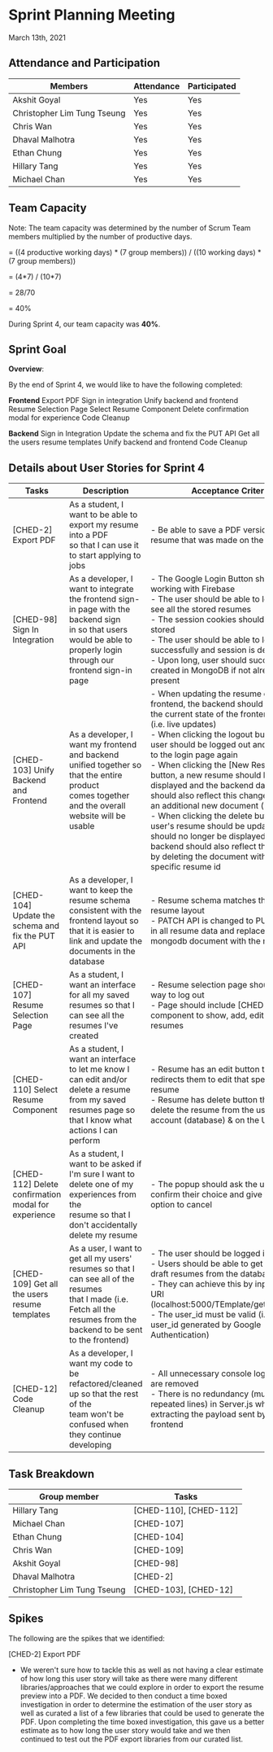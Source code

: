 # Sprint Planning Meeting
March 13th, 2021

## Attendance and Participation

| Members                     | Attendance | Participated |
| --------------------------- | ---------- | ------------ |
| Akshit Goyal                | Yes        | Yes          |
| Christopher Lim Tung Tseung | Yes        | Yes          |
| Chris Wan                   | Yes        | Yes          |
| Dhaval Malhotra             | Yes        | Yes          |
| Ethan Chung                 | Yes        | Yes          |
| Hillary Tang                | Yes        | Yes          |
| Michael Chan                | Yes        | Yes          |

## Team Capacity

Note: The team capacity was determined by the number of Scrum Team members multiplied by the number of productive days.

= ((4 productive working days) \* (7 group members)) / ((10 working days) \* (7 group members))

= (4\*7) / (10\*7)

= 28/70

= 40%

During Sprint 4, our team capacity was **40%**.

## Sprint Goal

**Overview**: 


By the end of Sprint 4, we would like to have the following completed:

**Frontend**
Export PDF
Sign in integration
Unify backend and frontend
Resume Selection Page
Select Resume Component
Delete confirmation modal for experience
Code Cleanup

**Backend**
Sign in Integration
Update the schema and fix the PUT API
Get all the users resume templates
Unify backend and frontend
Code Cleanup

## Details about User Stories for Sprint 4
| Tasks                                               | Description                                                                                                                                                                 | Acceptance Criteria                                                                                                                                                                                                                                                                                                                                                                                                                                                                                                                                                                                                                                     |
|-----------------------------------------------------|-----------------------------------------------------------------------------------------------------------------------------------------------------------------------------|---------------------------------------------------------------------------------------------------------------------------------------------------------------------------------------------------------------------------------------------------------------------------------------------------------------------------------------------------------------------------------------------------------------------------------------------------------------------------------------------------------------------------------------------------------------------------------------------------------------------------------------------------------|
| [CHED-2] Export PDF                                 | As a student, I want to be able to export my resume into a PDF <br>so that I can use it to start applying to jobs                                                           | - Be able to save a PDF version of the resume that was made on the website                                                                                                                                                                                                                                                                                                                                                                                                                                                                                                                                                                              |
| [CHED-98] Sign In Integration                       | As a developer, I want to integrate the frontend sign-in page with the backend sign <br>in so that users would be able to properly login through our frontend sign-in page  | - The Google Login Button should now be working with Firebase<br>- The user should be able to login and see all the stored resumes<br>- The session cookies should properly be stored<br>- The user should be able to logout successfully and session is destroyed<br>- Upon long, user should successfully be created in MongoDB if not already present                                                                                                                                                                                                                                                                                                |
| [CHED-103] Unify Backend and Frontend               | As a developer, I want my frontend and backend unified together so that the entire product <br>comes together and the overall website will be usable                        | - When updating the resume on the frontend, the backend should also reflect the current state of the frontend resume (i.e. live updates)<br>- When clicking the logout button, the user should be logged out and redirected to the login page again<br>- When clicking the [New Resume +] button, a new resume should be displayed and the backend database should also reflect this change by having an additional new document (resume)<br>- When clicking the delete button, the user's resume should be updated and should no longer be displayed. The backend should also reflect this change by deleting the document with the specific resume id |
| [CHED-104] Update the schema and fix the PUT API    | As a developer, I want to keep the resume schema consistent with the frontend layout so <br>that it is easier to link and update the documents in the database              | - Resume schema matches the frontend resume layout<br>- PATCH API is changed to PUT and takes in all resume data and replaces the mongodb document with the new data                                                                                                                                                                                                                                                                                                                                                                                                                                                                                    |
| [CHED-107] Resume Selection Page                    | As a student, I want an interface for all my saved resumes so that I can see all the resumes I've created                                                                   | - Resume selection page should have a way to log out<br>- Page should include [CHED-110] component to show, add, edit or delete resumes                                                                                                                                                                                                                                                                                                                                                                                                                                                                                                                 |
| [CHED-110] Select Resume Component                  | As a student, I want an interface to let me know I can edit and/or delete a resume <br>from my saved resumes page so that I know what actions I can perform                 | - Resume has an edit button that redirects them to edit that specific resume<br>- Resume has delete button that will delete the resume from the user's account (database) & on the UI                                                                                                                                                                                                                                                                                                                                                                                                                                                                   |
| [CHED-112] Delete confirmation modal for experience | As a student, I want to be asked if I'm sure I want to delete one of my experiences from the <br>resume so that I don't accidentally delete my resume                        | - The popup should ask the user to confirm their choice and give them the option to cancel                                                                                                                                                                                                                                                                                                                                                                                                                                                                                                                                                              |
| [CHED-109] Get all the users resume templates       | As a user, I want to get all my users' resumes so that I can see all of the resumes <br>that I made (i.e. Fetch all the resumes from the backend to be sent to the frontend) | - The user should be logged in<br>- Users should be able to get all of their draft resumes from the database<br>- They can achieve this by inputting the URI (localhost:5000/TEmplate/getAll/:user_id)<br>- The user_id must be valid (i.e. It is the user_id generated by Google Authentication)                                                                                                                                                                                                                                                                                                                                                       |
| [CHED-12] Code Cleanup                              | As a developer, I want my code to be refactored/cleaned up so that the rest of the <br>team won't be confused when they continue developing                                 | - All unnecessary console log statements are removed<br>- There is no redundancy (multiple repeated lines) in Server.js when extracting the payload sent by the frontend                                                                                                                                                                                                                                                                                                                                                                                                                                                                                |

## Task Breakdown

| Group member                | Tasks                                      |
|-----------------------------|--------------------------------------------|
| Hillary Tang                | [CHED-110], [CHED-112]                     |
| Michael Chan                | [CHED-107]                                 |
| Ethan Chung                 | [CHED-104]                                 |
| Chris Wan                   | [CHED-109]                                 |
| Akshit Goyal                | [CHED-98]                                  |
| Dhaval Malhotra             | [CHED-2]                                   |
| Christopher Lim Tung Tseung | [CHED-103], [CHED-12]                      |

## Spikes

The following are the spikes that we identified:

[CHED-2] Export PDF

- We weren't sure how to tackle this as well as not having a clear estimate of how long this user story will take as there were many different libraries/approaches that we could explore in order to export the resume preview into a PDF. We decided to then conduct a time boxed investigation in order to determine the estimation of the user story as well as curated a list of a few libraries that could be used to generate the PDF. Upon completing the time boxed investigation, this gave us a better estimate as to how long the user story would take and we then continued to test out the PDF export libraries from our curated list.
